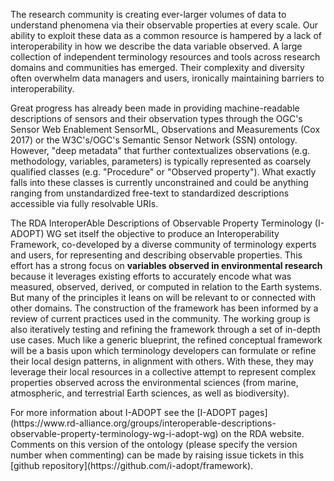 <p>The research community is creating ever-larger volumes of data to understand phenomena via their observable properties at every scale. Our ability to exploit these data as a common resource is hampered by a lack of interoperability in how we describe the data variable observed. A large collection of independent terminology resources and tools across research domains and communities has emerged. Their complexity and diversity often overwhelm data managers and users, ironically maintaining barriers to interoperability.</p>

<p>Great progress has already been made in providing machine-readable descriptions of sensors and their observation types through the OGC's Sensor Web Enablement SensorML, Observations and Measurements (Cox 2017) or the W3C's/OGC's Semantic Sensor Network (SSN) ontology. However, "deep metadata" that further contextualizes observations (e.g. methodology, variables, parameters) is typically represented as coarsely qualified classes (e.g. "Procedure" or "Observed property"). What exactly falls into these classes is currently unconstrained and could be anything ranging from unstandardized free-text to standardized descriptions accessible via fully resolvable URIs.</p>

<p>The RDA InteroperAble Descriptions of Observable Property Terminology (I-ADOPT) WG set itself the objective to produce an Interoperability Framework, co-developed by a diverse community of terminology experts and users, for representing and describing observable properties. This effort has a strong focus on <b>variables observed in environmental research</b> because it leverages existing efforts to accurately encode what was measured, observed, derived, or computed in relation to the Earth systems. But many of the principles it leans on will be relevant to or connected with other domains. The construction of the framework has been informed by a review of current practices used in the community. The working group is also iteratively testing and refining the framework through a set of in-depth use cases. Much like a generic blueprint, the refined conceptual framework will be a basis upon which terminology developers can formulate or refine their local design patterns, in alignment with others. With these, they may leverage their local resources in a collective attempt to represent complex properties observed across the environmental sciences (from marine, atmospheric, and terrestrial Earth sciences, as well as biodiversity).</p>

<p> For more information about I-ADOPT see the [I-ADOPT pages](https://www.rd-alliance.org/groups/interoperable-descriptions-observable-property-terminology-wg-i-adopt-wg) on the RDA website. Comments on this version of the ontology (please specify the version number when commenting) can be made by raising issue tickets in this [github repository](https://github.com/i-adopt/framework).</p> 

